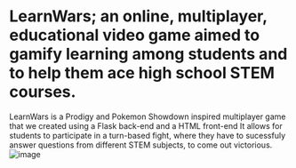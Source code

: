 # LearnWars; an online, multiplayer, educational video game aimed to gamify learning among students and to help them ace high school STEM courses.
 LearnWars is a Prodigy and Pokemon Showdown inspired multiplayer game that we created using a Flask back-end and a HTML front-end
 It allows for students to participate in a turn-based fight, where they have to sucessfuly answer questions from different STEM subjects, to come out victorious. 
![image](https://github.com/fiona-cai/DualHacks/assets/135838928/47e7cc2f-9668-477a-ab31-abae99ccd816)
